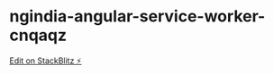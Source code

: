 # ngindia-angular-service-worker-cnqaqz

[Edit on StackBlitz ⚡️](https://stackblitz.com/edit/ngindia-angular-service-worker-cnqaqz)